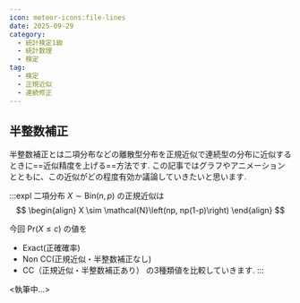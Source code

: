 ```yaml
---
icon: meteor-icons:file-lines
date: 2025-09-29
category:
  - 統計検定1級
  - 統計数理
  - 検定
tag:
  - 検定
  - 正規近似
  - 連続修正
---
```


## 半整数補正

半整数補正とは二項分布などの離散型分布を正規近似で連続型の分布に近似するときに==近似精度を上げる==方法です.
この記事ではグラフやアニメーションとともに、この近似がどの程度有効か議論していきたいと思います.

:::expl
二項分布 $X \sim \mathrm{Bin}(n, p)$ の正規近似は
$$
\begin{align}
X \sim \mathcal{N}\left(np, np(1-p)\right)
\end{align}
$$

今回 $\mathrm{Pr}(X \leq c)$ の値を
- Exact(正確確率)
- Non CC(正規近似・半整数補正なし)
- CC（正規近似・半整数補正あり）
の3種類値を比較していきます.
:::

<執筆中...>
